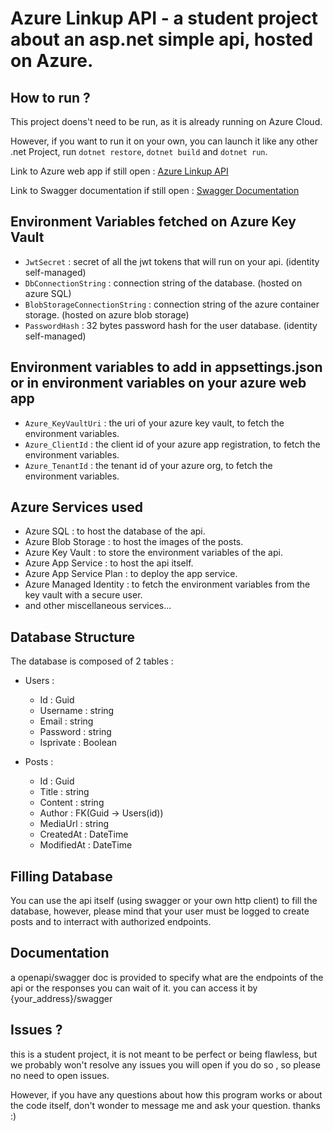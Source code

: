 ﻿# Azure Linkup API - a student project about an asp.net simple api, hosted on Azure.

## How to run ?

This project doens't need to be run, as it is already running on Azure Cloud.

However, if you want to run it on your own, you can launch it like any other .net Project, run `dotnet restore`, `dotnet build`  and `dotnet run`.

Link to Azure web app if still open : [Azure Linkup API](https://desalinkup-api-hvfrdvb5cngrb5hq.francecentral-01.azurewebsites.net/)

Link to Swagger documentation if still open : [Swagger Documentation](https://desalinkup-api-hvfrdvb5cngrb5hq.francecentral-01.azurewebsites.net/swagger/index.html)

## Environment Variables fetched on Azure Key Vault
- `JwtSecret` : secret of all the jwt tokens that will run on your api. (identity self-managed)
- `DbConnectionString` : connection string of the database. (hosted on azure SQL)
- `BlobStorageConnectionString` : connection string of the azure container storage. (hosted on azure blob storage)
- `PasswordHash` : 32 bytes password hash for the user database. (identity self-managed)

## Environment variables to add in appsettings.json or in environment variables on your azure web app
- `Azure_KeyVaultUri` : the uri of your azure key vault, to fetch the environment variables.
- `Azure_ClientId` : the client id of your azure app registration, to fetch the environment variables.
- `Azure_TenantId` : the tenant id of your azure org, to fetch the environment variables.

## Azure Services used
- Azure SQL : to host the database of the api.
- Azure Blob Storage : to host the images of the posts.
- Azure Key Vault : to store the environment variables of the api.
- Azure App Service : to host the api itself.
- Azure App Service Plan : to deploy the app service.
- Azure Managed Identity : to fetch the environment variables from the key vault with a secure user.
- and other miscellaneous services...

## Database Structure

The database is composed of 2 tables :
- Users : 
    - Id : Guid
    - Username : string
    - Email : string
    - Password : string
    - Isprivate : Boolean

- Posts :
    - Id : Guid
    - Title : string
    - Content : string
    - Author : FK(Guid -> Users(id))
    - MediaUrl : string
    - CreatedAt : DateTime
    - ModifiedAt : DateTime

## Filling Database

You can use the api itself (using swagger or your own http client) to fill the database, however, please mind that your user must be logged to create posts and to interract with authorized endpoints.

## Documentation

a openapi/swagger doc is provided to specify what are the endpoints of the api or the responses you can wait of it. you can access it by {your_address}/swagger

## Issues ?

this is a student project, it is not meant to be perfect or being flawless, but we probably won't resolve any issues you will open if you do so , so please no need to open issues.

However, if you have any questions about how this program works or about the code itself, don't wonder to message me and ask your question. thanks :)